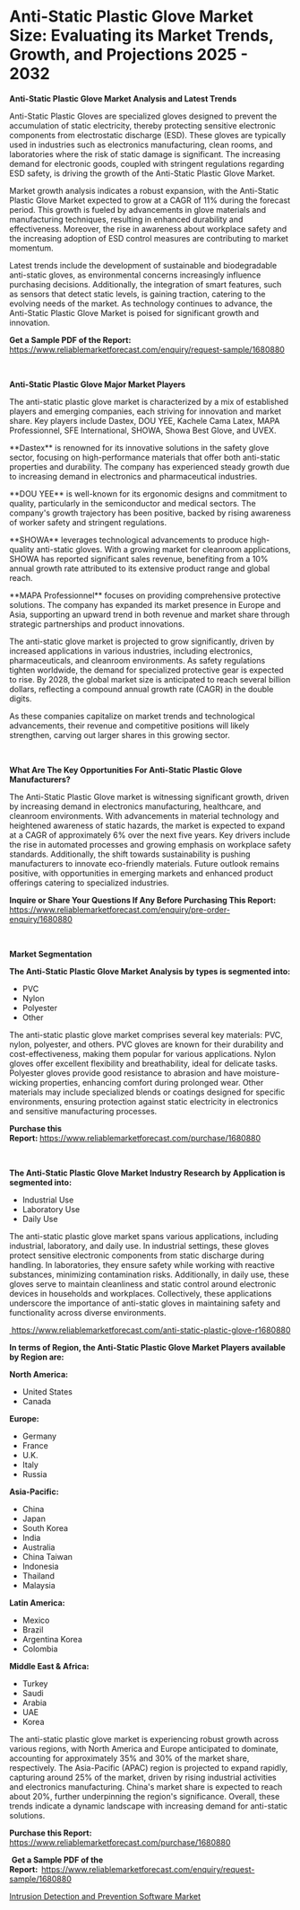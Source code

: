 <p><h1>Anti-Static Plastic Glove Market Size: Evaluating its Market Trends, Growth, and Projections 2025 - 2032</h1></p><p><strong>Anti-Static Plastic Glove Market Analysis and Latest Trends</strong></p>
<p><p>Anti-Static Plastic Gloves are specialized gloves designed to prevent the accumulation of static electricity, thereby protecting sensitive electronic components from electrostatic discharge (ESD). These gloves are typically used in industries such as electronics manufacturing, clean rooms, and laboratories where the risk of static damage is significant. The increasing demand for electronic goods, coupled with stringent regulations regarding ESD safety, is driving the growth of the Anti-Static Plastic Glove Market.</p><p>Market growth analysis indicates a robust expansion, with the Anti-Static Plastic Glove Market expected to grow at a CAGR of 11% during the forecast period. This growth is fueled by advancements in glove materials and manufacturing techniques, resulting in enhanced durability and effectiveness. Moreover, the rise in awareness about workplace safety and the increasing adoption of ESD control measures are contributing to market momentum. </p><p>Latest trends include the development of sustainable and biodegradable anti-static gloves, as environmental concerns increasingly influence purchasing decisions. Additionally, the integration of smart features, such as sensors that detect static levels, is gaining traction, catering to the evolving needs of the market. As technology continues to advance, the Anti-Static Plastic Glove Market is poised for significant growth and innovation.</p></p>
<p><strong>Get a Sample PDF of the Report:&nbsp;</strong> <a href="https://www.reliablemarketforecast.com/enquiry/request-sample/1680880?utm_campaign=3352&utm_medium=2&utm_source=Github&utm_content=ia&utm_term=24032025&utm_id=anti-static-plastic-glove">https://www.reliablemarketforecast.com/enquiry/request-sample/1680880</a></p>
<p>&nbsp;</p>
<p><strong>Anti-Static Plastic Glove Major Market Players</strong></p>
<p><p>The anti-static plastic glove market is characterized by a mix of established players and emerging companies, each striving for innovation and market share. Key players include Dastex, DOU YEE, Kachele Cama Latex, MAPA Professionnel, SFE International, SHOWA, Showa Best Glove, and UVEX.</p><p>**Dastex** is renowned for its innovative solutions in the safety glove sector, focusing on high-performance materials that offer both anti-static properties and durability. The company has experienced steady growth due to increasing demand in electronics and pharmaceutical industries.</p><p>**DOU YEE** is well-known for its ergonomic designs and commitment to quality, particularly in the semiconductor and medical sectors. The company's growth trajectory has been positive, backed by rising awareness of worker safety and stringent regulations.</p><p>**SHOWA** leverages technological advancements to produce high-quality anti-static gloves. With a growing market for cleanroom applications, SHOWA has reported significant sales revenue, benefiting from a 10% annual growth rate attributed to its extensive product range and global reach.</p><p>**MAPA Professionnel** focuses on providing comprehensive protective solutions. The company has expanded its market presence in Europe and Asia, supporting an upward trend in both revenue and market share through strategic partnerships and product innovations.</p><p>The anti-static glove market is projected to grow significantly, driven by increased applications in various industries, including electronics, pharmaceuticals, and cleanroom environments. As safety regulations tighten worldwide, the demand for specialized protective gear is expected to rise. By 2028, the global market size is anticipated to reach several billion dollars, reflecting a compound annual growth rate (CAGR) in the double digits.</p><p>As these companies capitalize on market trends and technological advancements, their revenue and competitive positions will likely strengthen, carving out larger shares in this growing sector.</p></p>
<p>&nbsp;</p>
<p><strong>What Are The Key Opportunities For Anti-Static Plastic Glove Manufacturers?</strong></p>
<p><p>The Anti-Static Plastic Glove market is witnessing significant growth, driven by increasing demand in electronics manufacturing, healthcare, and cleanroom environments. With advancements in material technology and heightened awareness of static hazards, the market is expected to expand at a CAGR of approximately 6% over the next five years. Key drivers include the rise in automated processes and growing emphasis on workplace safety standards. Additionally, the shift towards sustainability is pushing manufacturers to innovate eco-friendly materials. Future outlook remains positive, with opportunities in emerging markets and enhanced product offerings catering to specialized industries.</p></p>
<p><strong>Inquire or Share Your Questions If Any Before Purchasing This Report:</strong> <a href="https://www.reliablemarketforecast.com/enquiry/pre-order-enquiry/1680880?utm_campaign=3352&utm_medium=2&utm_source=Github&utm_content=ia&utm_term=24032025&utm_id=anti-static-plastic-glove">https://www.reliablemarketforecast.com/enquiry/pre-order-enquiry/1680880</a></p>
<p>&nbsp;</p>
<p><strong>Market Segmentation</strong></p>
<p><strong>The Anti-Static Plastic Glove Market Analysis by types is segmented into:</strong></p>
<p><ul><li>PVC</li><li>Nylon</li><li>Polyester</li><li>Other</li></ul></p>
<p><p>The anti-static plastic glove market comprises several key materials: PVC, nylon, polyester, and others. PVC gloves are known for their durability and cost-effectiveness, making them popular for various applications. Nylon gloves offer excellent flexibility and breathability, ideal for delicate tasks. Polyester gloves provide good resistance to abrasion and have moisture-wicking properties, enhancing comfort during prolonged wear. Other materials may include specialized blends or coatings designed for specific environments, ensuring protection against static electricity in electronics and sensitive manufacturing processes.</p></p>
<p><strong>Purchase this Report:&nbsp;</strong><a href="https://www.reliablemarketforecast.com/purchase/1680880?utm_campaign=3352&utm_medium=2&utm_source=Github&utm_content=ia&utm_term=24032025&utm_id=anti-static-plastic-glove">https://www.reliablemarketforecast.com/purchase/1680880</a></p>
<p>&nbsp;</p>
<p><strong>The Anti-Static Plastic Glove Market Industry Research by Application is segmented into:</strong></p>
<p><ul><li>Industrial Use</li><li>Laboratory Use</li><li>Daily Use</li></ul></p>
<p><p>The anti-static plastic glove market spans various applications, including industrial, laboratory, and daily use. In industrial settings, these gloves protect sensitive electronic components from static discharge during handling. In laboratories, they ensure safety while working with reactive substances, minimizing contamination risks. Additionally, in daily use, these gloves serve to maintain cleanliness and static control around electronic devices in households and workplaces. Collectively, these applications underscore the importance of anti-static gloves in maintaining safety and functionality across diverse environments.</p></p>
<p><a href="https://www.reliablemarketforecast.com/anti-static-plastic-glove-r1680880?utm_campaign=3352&utm_medium=2&utm_source=Github&utm_content=ia&utm_term=24032025&utm_id=anti-static-plastic-glove">&nbsp;https://www.reliablemarketforecast.com/anti-static-plastic-glove-r1680880</a></p>
<p><strong>In terms of Region, the Anti-Static Plastic Glove Market Players available by Region are:</strong></p>
<p>
    <p> <strong> North America: </strong>
        <ul>
            <li>United States</li>
            <li>Canada</li>
        </ul>
        </p> 
    <p> <strong> Europe: </strong>
        <ul>
            <li>Germany</li>
            <li>France</li>
            <li>U.K.</li>
            <li>Italy</li>
            <li>Russia</li>
        </ul>
        </p> 
    <p> <strong> Asia-Pacific: </strong>
        <ul>
            <li>China</li>
            <li>Japan</li>
            <li>South Korea</li>
            <li>India</li>
            <li>Australia</li>
            <li>China Taiwan</li>
            <li>Indonesia</li>
            <li>Thailand</li>
            <li>Malaysia</li>
        </ul>
        </p> 
    <p> <strong> Latin America: </strong>
        <ul>
            <li>Mexico</li>
            <li>Brazil</li>
            <li>Argentina Korea</li>
            <li>Colombia</li>
        </ul>
        </p> 
    <p> <strong> Middle East & Africa: </strong>
        <ul>
            <li>Turkey</li>
            <li>Saudi</li>
            <li>Arabia</li>
            <li>UAE</li>
            <li>Korea</li>
        </ul>
    </p>
    </p>
<p><p>The anti-static plastic glove market is experiencing robust growth across various regions, with North America and Europe anticipated to dominate, accounting for approximately 35% and 30% of the market share, respectively. The Asia-Pacific (APAC) region is projected to expand rapidly, capturing around 25% of the market, driven by rising industrial activities and electronics manufacturing. China's market share is expected to reach about 20%, further underpinning the region's significance. Overall, these trends indicate a dynamic landscape with increasing demand for anti-static solutions.</p></p>
<p><strong>Purchase this Report: </strong><a href="https://www.reliablemarketforecast.com/purchase/1680880?utm_campaign=3352&utm_medium=2&utm_source=Github&utm_content=ia&utm_term=24032025&utm_id=anti-static-plastic-glove">https://www.reliablemarketforecast.com/purchase/1680880</a></p>
<p>&nbsp;<strong>Get a Sample PDF of the Report:&nbsp;&nbsp;</strong><a href="https://www.reliablemarketforecast.com/enquiry/request-sample/1680880?utm_campaign=3352&utm_medium=2&utm_source=Github&utm_content=ia&utm_term=24032025&utm_id=anti-static-plastic-glove">https://www.reliablemarketforecast.com/enquiry/request-sample/1680880</a></p>
<p><strong></strong></p>
<p><p><a href="https://github.com/boccalyver5k/Market-Research-Report-List-1/blob/main/intrusion-detection-and-prevention-software-market.md?utm_campaign=3352&utm_medium=2&utm_source=Github&utm_content=ia&utm_term=24032025&utm_id=anti-static-plastic-glove">Intrusion Detection and Prevention Software Market</a></p></p>